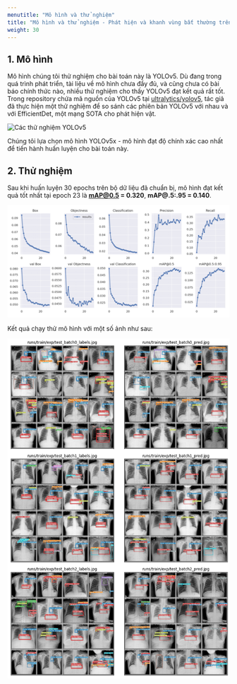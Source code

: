 ```yaml
---
menutitle: "Mô hình và thử nghiệm"
title: "Mô hình và thử nghiệm - Phát hiện và khanh vùng bất thường trên phổi từ ảnh x-quang"
weight: 30
---
```


## 1. Mô hình

Mô hình chúng tôi thử nghiệm cho bài toán này là YOLOv5. Dù đang trong quá trình phát triển, tài liệu về mô hình chưa đầy đủ, và cũng chưa có bài báo chính thức nào, nhiều thử nghiệm cho thấy YOLOv5 đạt kết quả rất tốt. Trong repository chứa mã nguồn của YOLOv5 tại [ultralytics/yolov5](https://github.com/ultralytics/yolov5), tác giả đã thực hiện một thử nghiệm để so sánh các phiên bản YOLOv5 với nhau và với EfficientDet, một mạng SOTA cho phát hiện vật.

![Các thử nghiệm YOLOv5](https://user-images.githubusercontent.com/26833433/103594689-455e0e00-4eae-11eb-9cdf-7d753e2ceeeb.png)


Chúng tôi lựa chọn mô hình YOLOv5x - mô hình đạt độ chính xác cao nhất để tiến hành huấn luyện cho bài toán này.

## 2. Thử nghiệm

Sau khi huấn luyện 30 epochs trên bộ dữ liệu đã chuẩn bị, mô hình đạt kết quả tốt nhất tại epoch 23 là **mAP@0.5 = 0.320**, **mAP@.5:.95 = 0.140**.

![Giám sát quá trình huấn luyện](training-monitor.png)

Kết quả chạy thử mô hình với một số ảnh như sau:

![Kết quả chạy thử mô hình YOLOv5 cho bài toán phát hiện bất thường trên phổi](inference-result.png)
